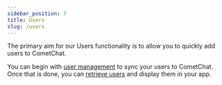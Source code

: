 ```yaml
---
sidebar_position: 7
title: Users
slug: /users
---
```


The primary aim for our Users functionality is to allow you to quickly add users to CometChat.

You can begin with [user management](./users-user-management) to sync your users to CometChat. Once that is done, you can [retrieve users](./users-retrieve-users) and display them in your app.


